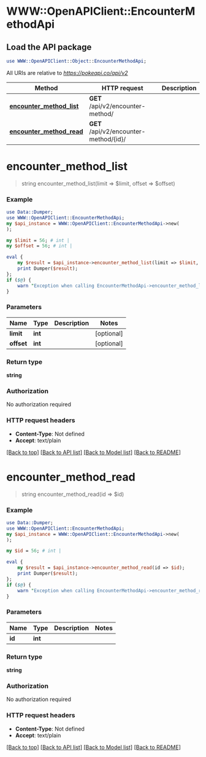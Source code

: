 # WWW::OpenAPIClient::EncounterMethodApi

## Load the API package
```perl
use WWW::OpenAPIClient::Object::EncounterMethodApi;
```

All URIs are relative to *https://pokeapi.co/api/v2*

Method | HTTP request | Description
------------- | ------------- | -------------
[**encounter_method_list**](EncounterMethodApi.md#encounter_method_list) | **GET** /api/v2/encounter-method/ | 
[**encounter_method_read**](EncounterMethodApi.md#encounter_method_read) | **GET** /api/v2/encounter-method/{id}/ | 


# **encounter_method_list**
> string encounter_method_list(limit => $limit, offset => $offset)



### Example
```perl
use Data::Dumper;
use WWW::OpenAPIClient::EncounterMethodApi;
my $api_instance = WWW::OpenAPIClient::EncounterMethodApi->new(
);

my $limit = 56; # int | 
my $offset = 56; # int | 

eval {
    my $result = $api_instance->encounter_method_list(limit => $limit, offset => $offset);
    print Dumper($result);
};
if ($@) {
    warn "Exception when calling EncounterMethodApi->encounter_method_list: $@\n";
}
```

### Parameters

Name | Type | Description  | Notes
------------- | ------------- | ------------- | -------------
 **limit** | **int**|  | [optional] 
 **offset** | **int**|  | [optional] 

### Return type

**string**

### Authorization

No authorization required

### HTTP request headers

 - **Content-Type**: Not defined
 - **Accept**: text/plain

[[Back to top]](#) [[Back to API list]](../README.md#documentation-for-api-endpoints) [[Back to Model list]](../README.md#documentation-for-models) [[Back to README]](../README.md)

# **encounter_method_read**
> string encounter_method_read(id => $id)



### Example
```perl
use Data::Dumper;
use WWW::OpenAPIClient::EncounterMethodApi;
my $api_instance = WWW::OpenAPIClient::EncounterMethodApi->new(
);

my $id = 56; # int | 

eval {
    my $result = $api_instance->encounter_method_read(id => $id);
    print Dumper($result);
};
if ($@) {
    warn "Exception when calling EncounterMethodApi->encounter_method_read: $@\n";
}
```

### Parameters

Name | Type | Description  | Notes
------------- | ------------- | ------------- | -------------
 **id** | **int**|  | 

### Return type

**string**

### Authorization

No authorization required

### HTTP request headers

 - **Content-Type**: Not defined
 - **Accept**: text/plain

[[Back to top]](#) [[Back to API list]](../README.md#documentation-for-api-endpoints) [[Back to Model list]](../README.md#documentation-for-models) [[Back to README]](../README.md)

